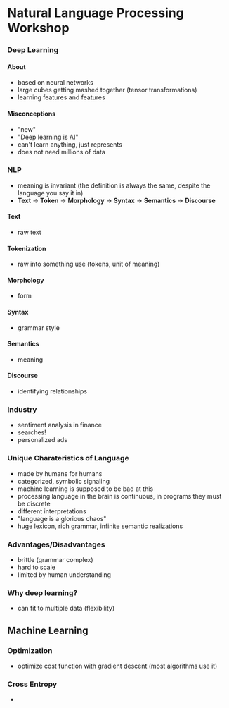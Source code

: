 # Natural Language Processing Workshop

### Deep Learning
#### About
* based on neural networks
* large cubes getting mashed together (tensor transformations)
* learning features and features

#### Misconceptions
* "new"
* "Deep learning is AI"
* can't learn anything, just represents
* does not need millions of data

### NLP
* meaning is invariant (the definition is always the same, despite the language you say it in)
* **Text** -> **Token** -> **Morphology** -> **Syntax** -> **Semantics** -> **Discourse**

#### Text
* raw text
#### Tokenization
* raw into something use (tokens, unit of meaning)
#### Morphology
* form
#### Syntax
* grammar style
#### Semantics
* meaning
#### Discourse
* identifying relationships

### Industry
* sentiment analysis in finance
* searches!
* personalized ads

### Unique Charateristics of Language
* made by humans for humans
* categorized, symbolic signaling
* machine learning is supposed to be bad at this
* processing language in the brain is continuous, in programs they must be discrete
* different interpretations
* "language is a glorious chaos"
* huge lexicon, rich grammar, infinite semantic realizations

### Advantages/Disadvantages
* brittle (grammar complex)
* hard to scale
* limited by human understanding

### Why deep learning?
* can fit to multiple data (flexibility)

## Machine Learning
### Optimization
* optimize cost function with gradient descent (most algorithms use it)

### Cross Entropy
* 
